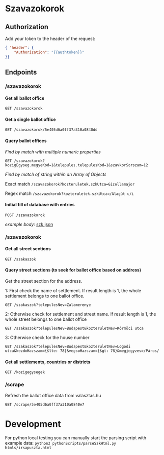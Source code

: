 # Szavazokorok

## Authorization

Add your token to the header of the request:

```json
{ "header": {
	"Authorization": "{{authtoken}}"
}}
```

## Endpoints

### /szavazokorok

#### Get all ballot office

`GET /szavazokorok`

#### Get a single ballot office

`GET /szavazokorok/5e405d6a0ff37a310a0840dd`

#### Query ballot offices

*Find by match with multiple numeric properties*

`GET /szavazokorok?kozigEgyseg.megyeKod=1&telepules.telepulesKod=1&szavkorSorszam=12`

*Find by match of string within an Array of Objects*

Exact match
`/szavazokorok?kozteruletek.szkUtca=Gizellamajor`

Regex match
`/szavazokorok?kozteruletek.szkUtca=/Alagút u/i`

#### Initial fill of database with entries

`POST /szavazokorok`

*example body:* [szk.json](./utils/szk.json)

### /szavazokorok

#### Get all street sections

`GET /szakaszok`

#### Query street sections (to seek for ballot office based on address)

Get the street section for the address. 

1: First check the name of settlement. If result length is 1, the whole settlement belongs to one ballot office.

`GET /szakaszok?telepulesNev=Zalamerenye`

2: Otherwise check for settlement and street name. If result length is 1, the whole street belongs to one ballot office

`GET /szakaszok?telepulesNev=Budapest&kozteruletNev=Körmöci utca`

3: Otherwise check for the house number

`GET /szakaszok?telepulesNev=Budapest&kozteruletNev=Logodi utca&kezdoHazszam={$lte: 78}&vegsoHazszam={$gt: 78}&megjegyzes=/Páros/`

#### Get all settlements, countries or districts

`GET /kozigegysegek`

### /scrape

Refresh the ballot office data from valasztas.hu

`GET /scrape/5e405d6a0ff37a310a0840e7`


# Development

For python local testing you can manually start the parsing script with example data:
`python3 pythonScripts/parseSzkHtml.py htmls/irsapuszta.html`